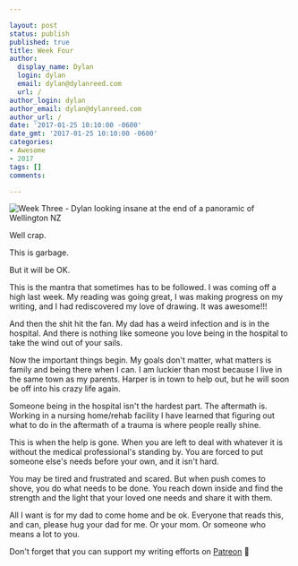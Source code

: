 ```yaml
---

layout: post
status: publish
published: true
title: Week Four
author:
  display_name: Dylan
  login: dylan
  email: dylan@dylanreed.com
  url: /
author_login: dylan
author_email: dylan@dylanreed.com
author_url: /
date: '2017-01-25 10:10:00 -0600'
date_gmt: '2017-01-25 10:10:00 -0600'
categories:
- Awesome
- 2017
tags: []
comments:

---
```

![Week Three - Dylan looking insane at the end of a panoramic of Wellington NZ](https://raw.githubusercontent.com/dylanreed/dylanreed.com/gh-pages/Images/Weekly-Blog-Post-Four.jpg)

Well crap. 

This is garbage.

But it will be OK.

This is the mantra that sometimes has to be followed. I was coming off a high last week. My reading was going great, I was making progress on my writing, and I had rediscovered my love of drawing. It was awesome!!!

And then the shit hit the fan. My dad has a weird infection and is in the hospital. And there is nothing like someone you love being in the hospital to take the wind out of your sails. 

Now the important things begin. My goals don't matter, what matters is family and being there when I can. I am luckier than most because I live in the same town as my parents. Harper is in town to help out, but he will soon be off into his crazy life again.

Someone being in the hospital isn't the hardest part. The aftermath is. Working in a nursing home/rehab facility I have learned that figuring out what to do in the aftermath of a trauma is where people really shine. 

This is when the help is gone. When you are left to deal with whatever it is without the medical professional's standing by. You are forced to put someone else's needs before your own, and it isn't hard. 

You may be tired and frustrated and scared. But when push comes to shove, you do what needs to be done. You reach down inside and find the strength and the light that your loved one needs and share it with them. 

All I want is for my dad to come home and be ok. Everyone that reads this, and can, please hug your dad for me. Or your mom. Or someone who means a lot to you. 

Don't forget that you can support my writing efforts on [Patreon](https://www.patreon.com/dylanreed) 
